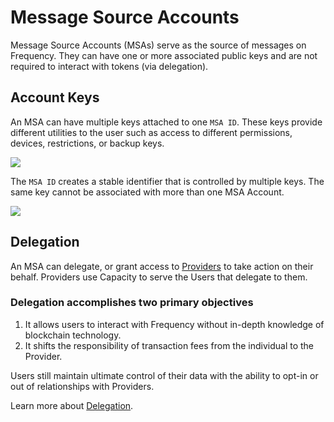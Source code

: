 # Message Source Accounts

Message Source Accounts (MSAs) serve as the source of messages on Frequency.
They can have one or more associated public keys and are not required to interact with tokens (via delegation).

## Account Keys
An MSA can have multiple keys attached to one `MSA ID`.
These keys provide different utilities to the user such as access to different permissions, devices, restrictions, or backup keys.

![](https://user-images.githubusercontent.com/3433442/162544133-9d163fa5-edcc-4cff-b060-9e8f4b3d9147.png)

The `MSA ID` creates a stable identifier that is controlled by multiple keys.
The same key cannot be associated with more than one MSA Account.

![](https://user-images.githubusercontent.com/3433442/162544190-cfdfb02a-ea82-4b53-9d2e-188a747a7384.png)

## Delegation

An MSA can delegate, or grant access to [Providers](./Providers.md) to take action on their behalf.
Providers use Capacity to serve the Users that delegate to them.

### Delegation accomplishes two primary objectives

1. It allows users to interact with Frequency without in-depth knowledge of blockchain technology.
2. It shifts the responsibility of transaction fees from the individual to the Provider.

Users still maintain ultimate control of their data with the ability to opt-in or out of relationships with Providers.

Learn more about [Delegation](./Delegation.md).
